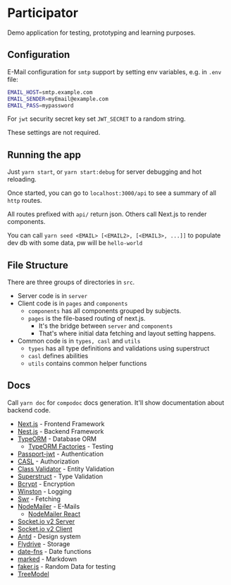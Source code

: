 # Participator

Demo application for testing, prototyping and learning purposes.

## Configuration

E-Mail configuration for `smtp` support by setting env variables, e.g. in `.env` file:

```bash
EMAIL_HOST=smtp.example.com
EMAIL_SENDER=myEmail@example.com
EMAIL_PASS=mypassword
```

For `jwt` security secret key set `JWT_SECRET` to a random string.

These settings are not required.

## Running the app

Just `yarn start`, or `yarn start:debug` for server debugging and hot reloading.

Once started, you can go to `localhost:3000/api` to see a summary of all `http` routes.

All routes prefixed with `api/` return json. Others call Next.js to render components.

You can call `yarn seed <EMAIL> [<EMAIL2>, [<EMAIL3>, ...]]` to populate dev db with some data, pw will be `hello-world`

## File Structure

There are three groups of directories in `src`.

* Server code is in `server`
* Client code is in `pages` and `components`
  * `components` has all components grouped by subjects.
  * `pages` is the file-based routing of next.js.
    * It's the bridge between `server` and `components`
    * That's where initial data fetching and layout setting happens.
* Common code is in `types, casl` and `utils`
  * `types` has all type definitions and validations using superstruct
  * `casl` defines abilities
  * `utils` contains common helper functions

## Docs

Call `yarn doc` for `compodoc` docs generation. It'll show documentation about backend code.

* [Next.js](https://nextjs.org/docs) - Frontend Framework
* [Nest.js](https://docs.nestjs.com/) - Backend Framework
* [TypeORM](https://typeorm.io/) - Database ORM
  * [TypeORM Factories](https://github.com/owl1n/typeorm-factories) - Testing
* [Passport-jwt](http://www.passportjs.org/packages/passport-jwt/) - Authentication
* [CASL](https://casl.js.org/v5/en/guide/intro) - Authorization
* [Class Validator](https://github.com/typestack/class-validator) - Entity Validation
* [Superstruct](https://docs.superstructjs.org/) - Type Validation
* [Bcrypt](https://github.com/kelektiv/node.bcrypt.js) - Encryption
* [Winston](https://github.com/winstonjs/winston#table-of-contents) - Logging
* [Swr](https://swr.vercel.app/docs/options) - Fetching
* [NodeMailer](https://nodemailer.com/about/) - E-Mails
  * [NodeMailer React](https://github.com/mathieutu/nodemailer-react#nodemailer-react)
* [Socket.io v2 Server](https://socket.io/docs/v2/server-api/)
* [Socket.io v2 Client](https://socket.io/docs/v2/client-api)
* [Antd](https://ant.design/components/overview/) - Design system
* [Flydrive](https://github.com/Slynova-Org/flydrive#drivers-api) - Storage
* [date-fns](https://github.com/date-fns/date-fns) - Date functions
* [marked](https://github.com/markedjs/marked) - Markdown
* [faker.js](https://github.com/Marak/Faker.js) - Random Data for testing
* [TreeModel](https://github.com/joaonuno/tree-model-js#api-reference)

